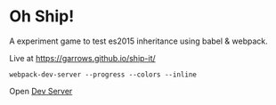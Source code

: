 # Oh Ship!

A experiment game to test es2015 inheritance using babel & webpack.

Live at https://garrows.github.io/ship-it/

`webpack-dev-server --progress --colors --inline`

Open [Dev Server](http://localhost:8080/)
